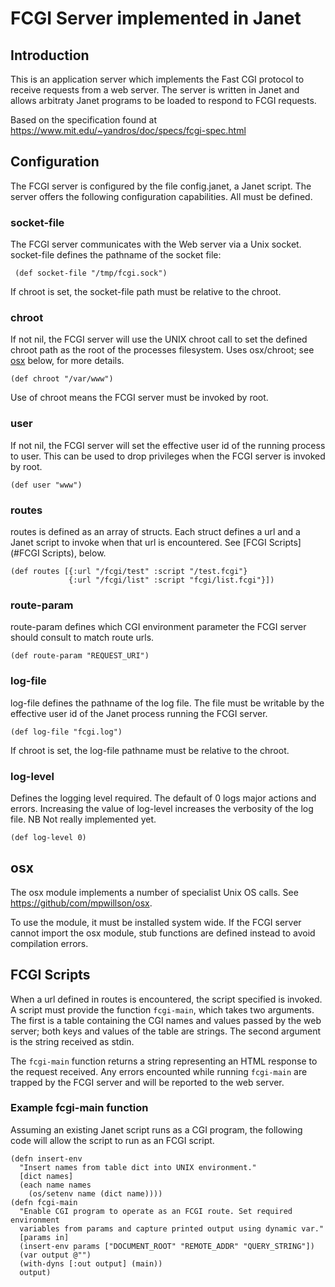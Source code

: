 # FCGI Server implemented in Janet

## Introduction

This is an application server which implements the Fast CGI protocol to
receive requests from a web server. The server is written in Janet and
allows arbitraty Janet programs to be loaded to respond to FCGI
requests.

Based on the specification found at
<https://www.mit.edu/~yandros/doc/specs/fcgi-spec.html>

## Configuration

The FCGI server is configured by the file config.janet, a Janet script. The
server offers the following configuration capabilities. All must be defined.

### socket-file

The FCGI server communicates with the Web server via a Unix
socket. socket-file defines the pathname of the socket file:

```
 (def socket-file "/tmp/fcgi.sock")
```

If chroot is set, the socket-file path must be relative to the chroot.

### chroot


If not nil, the FCGI server will use the UNIX chroot call to set the
defined chroot path as the root of the processes filesystem. Uses
osx/chroot; see [osx](#osx) below, for more details.

```
(def chroot "/var/www")
```

Use of chroot means the FCGI server must be invoked by root.

### user

If not nil, the FCGI server will set the effective user id of the
running process to user.  This can be used to drop privileges when the
FCGI server is invoked by root.

```
(def user "www")
```

### routes

routes is defined as an array of structs. Each struct
defines a url and a Janet script to invoke when that url is
encountered. See [FCGI Scripts](#FCGI Scripts), below.

```
(def routes [{:url "/fcgi/test" :script "/test.fcgi"}
             {:url "/fcgi/list" :script "fcgi/list.fcgi"}])
```

### route-param

route-param defines which CGI environment parameter the
FCGI server should consult to match route urls.

```
(def route-param "REQUEST_URI")
```

### log-file

log-file defines the pathname of the log file. The file must be writable by the
effective user id of the Janet process running the FCGI server.

```
(def log-file "fcgi.log")
```

If chroot is set, the log-file pathname must be relative to the chroot.

### log-level

Defines the logging level required. The default of 0 logs major
actions and errors.  Increasing the value of log-level increases the
verbosity of the log file. NB Not really implemented yet.

```
(def log-level 0)
```

## osx

The osx module implements a number of specialist Unix OS calls. See
<https://github/com/mpwillson/osx>.

To use the module, it must be installed system wide. If the FCGI
server cannot import the osx module, stub functions are defined
instead to avoid compilation errors.

## FCGI Scripts

When a url defined in routes is encountered, the script specified is
invoked. A script must provide the function ```fcgi-main```, which
takes two arguments. The first is a table containing the CGI names and
values passed by the web server; both keys and values of the table are
strings. The second argument is the string received as stdin.

The ```fcgi-main``` function returns a string representing an HTML
response to the request received.  Any errors encounted while running
```fcgi-main``` are trapped by the FCGI server and will be reported to
the web server.

### Example fcgi-main function

Assuming an existing Janet script runs as a CGI program, the following
code will allow the script to run as an FCGI script.

```
(defn insert-env
  "Insert names from table dict into UNIX environment."
  [dict names]
  (each name names
    (os/setenv name (dict name))))
(defn fcgi-main
  "Enable CGI program to operate as an FCGI route. Set required environment
  variables from params and capture printed output using dynamic var."
  [params in]
  (insert-env params ["DOCUMENT_ROOT" "REMOTE_ADDR" "QUERY_STRING"])
  (var output @"")
  (with-dyns [:out output] (main))
  output)
```
